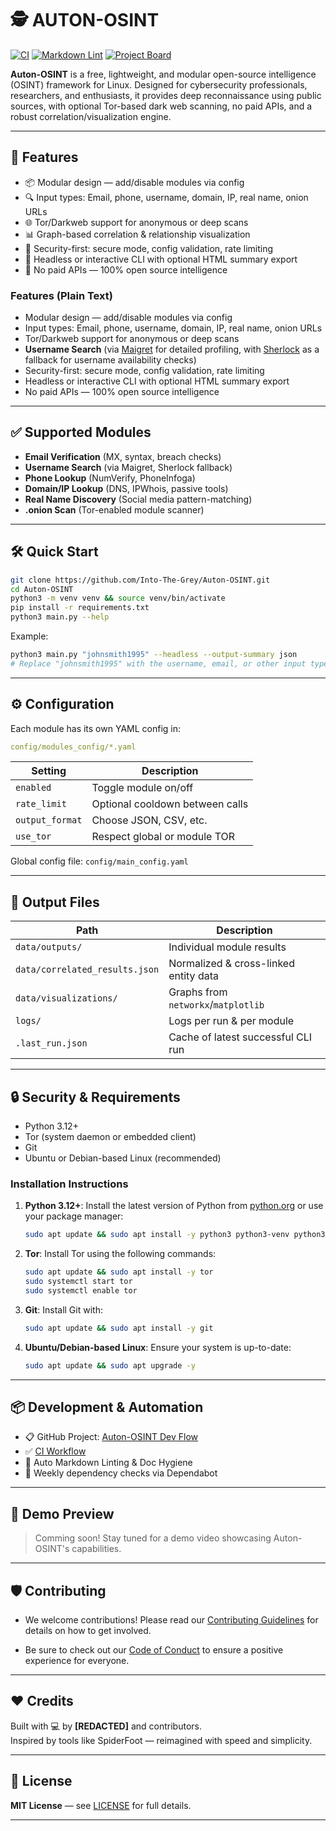 # 🕵️ AUTON-OSINT

[![CI](https://github.com/Into-The-Grey/Auton-OSINT/actions/workflows/ci.yml/badge.svg)](https://github.com/Into-The-Grey/Auton-OSINT/actions/workflows/ci.yml)
[![Markdown Lint](https://github.com/Into-The-Grey/Auton-OSINT/actions/workflows/markdown-lint.yml/badge.svg)](https://github.com/Into-The-Grey/Auton-OSINT/actions/workflows/markdown-lint.yml)
[![Project Board](https://img.shields.io/badge/Project-Board-blue?logo=github)](https://github.com/users/Into-The-Grey/projects/10)

**Auton-OSINT** is a free, lightweight, and modular open-source intelligence (OSINT) framework for Linux. Designed for cybersecurity professionals, researchers, and enthusiasts, it provides deep reconnaissance using public sources, with optional Tor-based dark web scanning, no paid APIs, and a robust correlation/visualization engine.

---

## 🚀 Features

- 📦 Modular design — add/disable modules via config
- 🔍 Input types: Email, phone, username, domain, IP, real name, onion URLs
- 🌐 Tor/Darkweb support for anonymous or deep scans
- 📊 Graph-based correlation & relationship visualization
- 🔐 Security-first: secure mode, config validation, rate limiting
- 🧠 Headless or interactive CLI with optional HTML summary export
- 🧪 No paid APIs — 100% open source intelligence

### Features (Plain Text)

- Modular design — add/disable modules via config
- Input types: Email, phone, username, domain, IP, real name, onion URLs
- Tor/Darkweb support for anonymous or deep scans
- **Username Search** (via [Maigret](https://github.com/soxoj/maigret) for detailed profiling, with [Sherlock](https://github.com/sherlock-project/sherlock) as a fallback for username availability checks)
- Security-first: secure mode, config validation, rate limiting
- Headless or interactive CLI with optional HTML summary export
- No paid APIs — 100% open source intelligence

---

## ✅ Supported Modules

- **Email Verification** (MX, syntax, breach checks)
- **Username Search** (via Maigret, Sherlock fallback)
- **Phone Lookup** (NumVerify, PhoneInfoga)
- **Domain/IP Lookup** (DNS, IPWhois, passive tools)
- **Real Name Discovery** (Social media pattern-matching)
- **.onion Scan** (Tor-enabled module scanner)

---

## 🛠️ Quick Start

```bash
git clone https://github.com/Into-The-Grey/Auton-OSINT.git
cd Auton-OSINT
python3 -m venv venv && source venv/bin/activate
pip install -r requirements.txt
python3 main.py --help
```

Example:

```bash
python3 main.py "johnsmith1995" --headless --output-summary json
# Replace "johnsmith1995" with the username, email, or other input type you want to investigate.
```

---

## ⚙️ Configuration

Each module has its own YAML config in:

``` yaml
config/modules_config/*.yaml
```

| Setting         | Description                     |
|----------------|---------------------------------|
| `enabled`       | Toggle module on/off            |
| `rate_limit`    | Optional cooldown between calls |
| `output_format` | Choose JSON, CSV, etc.          |
| `use_tor`       | Respect global or module TOR    |

Global config file: `config/main_config.yaml`

---

## 📁 Output Files

| Path                        | Description                              |
|-----------------------------|------------------------------------------|
| `data/outputs/`             | Individual module results                |
| `data/correlated_results.json` | Normalized & cross-linked entity data |
| `data/visualizations/`      | Graphs from `networkx`/`matplotlib`      |
| `logs/`                     | Logs per run & per module                |
| `.last_run.json`            | Cache of latest successful CLI run       |

---

## 🔒 Security & Requirements

- Python 3.12+
- Tor (system daemon or embedded client)
- Git
- Ubuntu or Debian-based Linux (recommended)

### Installation Instructions

1. **Python 3.12+**: Install the latest version of Python from [python.org](https://www.python.org/downloads/) or use your package manager:

   ```bash
   sudo apt update && sudo apt install -y python3 python3-venv python3-pip
   ```

2. **Tor**: Install Tor using the following commands:

   ```bash
   sudo apt update && sudo apt install -y tor
   sudo systemctl start tor
   sudo systemctl enable tor
   ```

3. **Git**: Install Git with:

   ```bash
   sudo apt update && sudo apt install -y git
   ```

4. **Ubuntu/Debian-based Linux**: Ensure your system is up-to-date:

   ```bash
   sudo apt update && sudo apt upgrade -y
   ```

---

## 📦 Development & Automation

- 📋 GitHub Project: [Auton-OSINT Dev Flow](https://github.com/users/Into-The-Grey/projects/10)
- ✅ [CI Workflow](.github/workflows/ci.yml)
- 📄 Auto Markdown Linting & Doc Hygiene
- 🔄 Weekly dependency checks via Dependabot

---

## 📸 Demo Preview

> Comming soon! Stay tuned for a demo video showcasing Auton-OSINT's capabilities.

---

## 🛡️ Contributing

- We welcome contributions! Please read our [Contributing Guidelines](CONTRIBUTING.md) for details on how to get involved.

- Be sure to check out our [Code of Conduct](CODE_OF_CONDUCT.md) to ensure a positive experience for everyone.

---

## ❤️ Credits

Built with 💻 by **[REDACTED]** and contributors.  
Inspired by tools like SpiderFoot — reimagined with speed and simplicity.

---

## 📄 License

**MIT License** — see [LICENSE](LICENSE) for full details.

---
